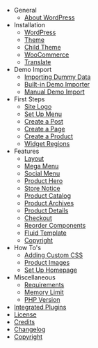 - General
  - [About WordPress](general-information-about-wordpress.md)
- Installation
  - [WordPress](wordpress-installation.md)
  - [Theme](install-conj-wordpress-theme.md)
  - [Child Theme](install-conj-wordpress-child-theme.md)
  - [WooCommerce](install-woocommerce.md)
  - [Translate](translating-with-poedit.md)
  <!-- - [License Key](conj-wordpress-theme-license-key.md) -->
- Demo Import
  - [Importing Dummy Data](importing-dummy-data.md)
  - [Built-in Demo Importer](built-in-demo-importer.md)
  - [Manual Demo Import](manual-demo-import.md)
- First Steps
  - [Site Logo](upload-site-logo.md)
  - [Set Up Menu](set-up-menu.md)
  - [Create a Post](create-post.md)
  - [Create a Page](create-page.md)
  - [Create a Product](create-product.md)
  - [Widget Regions](widget-regions.md)
- Features
  - [Layout](layout-customization.md)
  - [Mega Menu](mega-menu.md)
  - [Social Menu](social-menu.md)
  - [Product Hero](product-hero.md)
  - [Store Notice](store-notice.md)
  - [Product Catalog](product-catalog.md)
  - [Product Archives](product-archives.md)
  - [Product Details](product-details.md)
  - [Checkout](checkout.md)
  - [Reorder Components](reorder-components.md)
  - [Fluid Template](fluid-template.md)
  - [Copyright](copyright.md)
- How To's
  - [Adding Custom CSS](custom-css.md)
  - [Product Images](product-images.md)
  - [Set Up Homepage](setup-homepage-template.md)
- Miscellaneous
  - [Requirements](minimum-requirements.md)
  - [Memory Limit](wordpress-memory-limit.md)
  - [PHP Version](update-php-version.md)
- [Integrated Plugins](integrated-plugins.md)
- [License](conj-wordpress-theme-license.md)
- [Credits](conj-wordpress-theme-credits.md)
- [Changelog](conj-wordpress-theme-changelog.md)
- [Copyright](conj-wordpress-theme-copyright.md)
